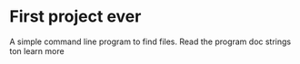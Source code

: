# First project ever
A simple command line program to find files.
Read the program doc strings ton learn more
